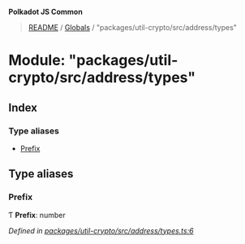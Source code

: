 **Polkadot JS Common**

> [README](../README.md) / [Globals](../globals.md) / "packages/util-crypto/src/address/types"

# Module: "packages/util-crypto/src/address/types"

## Index

### Type aliases

* [Prefix](_packages_util_crypto_src_address_types_.md#prefix)

## Type aliases

### Prefix

Ƭ  **Prefix**: number

*Defined in [packages/util-crypto/src/address/types.ts:6](https://github.com/polkadot-js/common/blob/bd1735ca/packages/util-crypto/src/address/types.ts#L6)*

